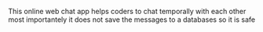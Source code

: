 This online web chat app helps coders to chat temporally with each other most importantely it does not save the messages to a databases so it is safe
